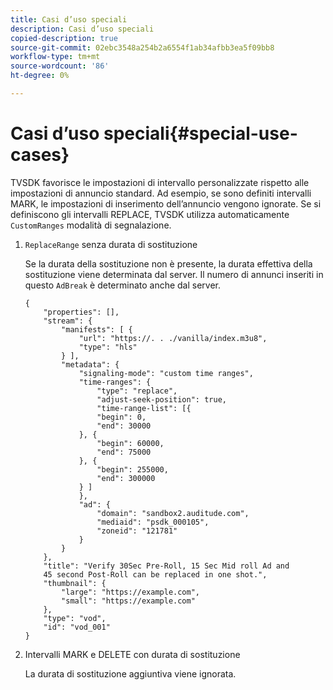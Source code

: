 ```yaml
---
title: Casi d’uso speciali
description: Casi d’uso speciali
copied-description: true
source-git-commit: 02ebc3548a254b2a6554f1ab34afbb3ea5f09bb8
workflow-type: tm+mt
source-wordcount: '86'
ht-degree: 0%

---
```


# Casi d’uso speciali{#special-use-cases}

TVSDK favorisce le impostazioni di intervallo personalizzate rispetto alle impostazioni di annuncio standard. Ad esempio, se sono definiti intervalli MARK, le impostazioni di inserimento dell’annuncio vengono ignorate. Se si definiscono gli intervalli REPLACE, TVSDK utilizza automaticamente `CustomRanges` modalità di segnalazione.

1. `ReplaceRange` senza durata di sostituzione

   Se la durata della sostituzione non è presente, la durata effettiva della sostituzione viene determinata dal server. Il numero di annunci inseriti in questo `AdBreak` è determinato anche dal server.

   ```
   {
       "properties": [],
       "stream": {
           "manifests": [ {
               "url": "https://. . ./vanilla/index.m3u8",
               "type": "hls"
           } ],
           "metadata": {
               "signaling-mode": "custom time ranges",
               "time-ranges": {
                   "type": "replace",
                   "adjust-seek-position": true,
                   "time-range-list": [{
                   "begin": 0,
                   "end": 30000
               }, {
                   "begin": 60000,
                   "end": 75000
               }, {
                   "begin": 255000,
                   "end": 300000
               } ]
               },
               "ad": {             
                   "domain": "sandbox2.auditude.com",
                   "mediaid": "psdk_000105",
                   "zoneid": "121781"
               }     
           }
       },
       "title": "Verify 30Sec Pre-Roll, 15 Sec Mid roll Ad and 
       45 second Post-Roll can be replaced in one shot.",
       "thumbnail": {
           "large": "https://example.com",
           "small": "https://example.com"
       },
       "type": "vod",
       "id": "vod_001"
   }
   ```

1. Intervalli MARK e DELETE con durata di sostituzione

   La durata di sostituzione aggiuntiva viene ignorata.
